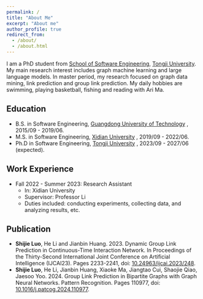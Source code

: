 ```yaml
---
permalink: /
title: "About Me"
excerpt: "About me"
author_profile: true
redirect_from: 
  - /about/
  - /about.html
---
```


I am a PhD student from [School of Software Engineering](https://sse.tongji.edu.cn/English_edition/Home.htm), [Tongji University](https://en.tongji.edu.cn/p/#/). My main research interest includes graph machine learning and large language models. In master period, my research focused on graph data mining, link prediction and group link prediction. My daily hobbies are swimming, playing basketball, fishing and reading with Ari Ma.


Education
------
* B.S. in Software Engineering, [Guangdong University of Technology](https://english.gdut.edu.cn/) , 2015/09 - 2019/06.
* M.S. in Software Engineering, [Xidian University](https://en.xidian.edu.cn/) , 2019/09 - 2022/06.
* Ph.D in Software Engineering, [Tongji University](https://en.tongji.edu.cn/p/#/) , 2023/09 - 2027/06 (expected).



Work Experience
------
* Fall 2022 - Summer 2023: Research Assistant
  * In: Xidian University
  * Supervisor: Professor Li
  * Duties included: conducting experiments, collecting data, and analyzing results, etc.
  


Publication
------
* <b>Shijie Luo</b>, He Li and Jianbin Huang. 2023. Dynamic Group Link Prediction in Continuous-Time Interaction Network. In Proceedings of the Thirty-Second International Joint Conference on Artificial Intelligence (IJCAI23). Pages 2233-2241, doi: [10.24963/ijcai.2023/248](https://doi.org/10.24963/ijcai.2023/248).
* <b>Shijie Luo</b>, He Li, Jianbin Huang, Xiaoke Ma, Jiangtao Cui, Shaojie Qiao, Jaesoo Yoo. 2024. Group Link Prediction in Bipartite Graphs with Graph Neural Networks. Pattern Recognition. Pages 110977, doi: [10.1016/j.patcog.2024.110977](https://doi.org/10.1016/j.patcog.2024.110977).
